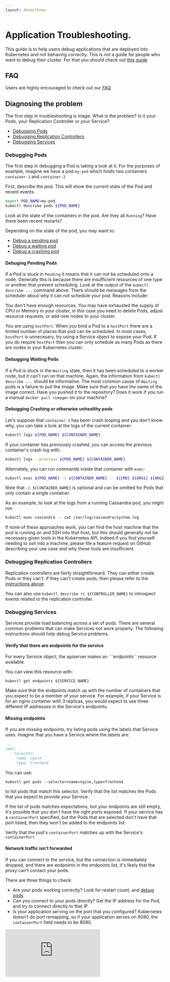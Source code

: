 ```yaml
---
layout: docwithnav
---
```

# Application Troubleshooting.

This guide is to help users debug applications that are deployed into Kubernetes and not behaving correctly.
This is *not* a guide for people who want to debug their cluster.  For that you should check out
[this guide](cluster-troubleshooting.html)

## FAQ
Users are highly encouraged to check out our [FAQ](https://github.com/GoogleCloudPlatform/kubernetes/wiki/User-FAQ)

## Diagnosing the problem
The first step in troubleshooting is triage.  What is the problem?  Is it your Pods, your Replication Controller or
your Service?
   * [Debugging Pods](#debugging-pods)
   * [Debugging Replication Controllers](#debugging-replication-controllers)
   * [Debugging Services](#debugging-services)

### Debugging Pods
The first step in debugging a Pod is taking a look at it.  For the purposes of example, imagine we have a pod
```my-pod``` which holds two containers ```container-1``` and ```container-2```

First, describe the pod.  This will show the current state of the Pod and recent events.

```sh
export POD_NAME=my-pod
kubectl describe pods ${POD_NAME}
```

Look at the state of the containers in the pod.  Are they all ```Running```?  Have there been recent restarts?

Depending on the state of the pod, you may want to:
   * [Debug a pending pod](#debugging-pending-pods)
   * [Debug a waiting pod](#debugging-waiting-pods)
   * [Debug a crashing pod](#debugging-crashing-pods-or-otherwise-unhealthy-pods)

#### Debuging Pending Pods
If a Pod is stuck in ```Pending``` it means that it can not be scheduled onto a node.  Generally this is because
there are insufficient resources of one type or another that prevent scheduling.  Look at the output of the
```kubectl describe ...``` command above.  There should be messages from the scheduler about why it can not schedule
your pod.  Reasons include:

You don't have enough resources.  You may have exhausted the supply of CPU or Memory in your cluster, in this case
you need to delete Pods, adjust resource requests, or add new nodes to your cluster.

You are using ```hostPort```.  When you bind a Pod to a ```hostPort``` there are a limited number of places that pod can be
scheduled.  In most cases, ```hostPort``` is unnecesary, try using a Service object to expose your Pod.  If you do require
```hostPort``` then you can only schedule as many Pods as there are nodes in your Kubernetes cluster.


#### Debugging Waiting Pods
If a Pod is stuck in the ```Waiting``` state, then it has been scheduled to a worker node, but it can't run on that machine.
Again, the information from ```kubectl describe ...``` should be informative.  The most common cause of ```Waiting``` pods
is a failure to pull the image.  Make sure that you have the name of the image correct.  Have you pushed it to the repository?
Does it work if you run a manual ```docker pull <image>``` on your machine?

#### Debugging Crashing or otherwise unhealthy pods

Let's suppose that ```container-2``` has been crash looping and you don't know why, you can take a look at the logs of
the current container:

```sh
kubectl logs ${POD_NAME} ${CONTAINER_NAME}
```

If your container has previously crashed, you can access the previous container's crash log with:
```sh
kubectl logs --previous ${POD_NAME} ${CONTAINER_NAME}
```

Alternately, you can run commands inside that container with ```exec```:

```sh
kubectl exec ${POD_NAME} -c ${CONTAINER_NAME} -- ${CMD} ${ARG1} ${ARG2} ... ${ARGN}
```

Note that ```-c ${CONTAINER_NAME}``` is optional and can be omitted for Pods that only contain a single container.

As an example, to look at the logs from a running Cassandra pod, you might run
```sh
kubectl exec cassandra -- cat /var/log/cassandra/system.log
```


If none of these approaches work, you can find the host machine that the pod is running on and SSH into that host,
but this should generally not be necessary given tools in the Kubernetes API. Indeed if you find yourself needing to ssh into a machine, please file a
feature request on GitHub describing your use case and why these tools are insufficient.

### Debugging Replication Controllers
Replication controllers are fairly straightforward.  They can either create Pods or they can't.  If they can't
create pods, then please refer to the [instructions above](#debugging-pods)

You can also use ```kubectl describe rc ${CONTROLLER_NAME}``` to introspect events related to the replication
controller.

### Debugging Services
Services provide load balancing across a set of pods.  There are several common problems that can make Services
not work properly.  The following instructions should help debug Service problems.

#### Verify that there are endpoints for the service
For every Service object, the apiserver makes an ```endpoints`` resource available.

You can view this resource with:

```
kubectl get endpoints ${SERVICE_NAME}
```

Make sure that the endpoints match up with the number of containers that you expect to be a member of your service.
For example, if your Service is for an nginx container with 3 replicas, you would expect to see three different
IP addresses in the Service's endpoints.

#### Missing endpoints
If you are missing endpoints, try listing pods using the labels that Service uses.  Imagine that you have
a Service where the labels are:
```yaml
...
spec:
  - selector:
     name: nginx
     type: frontend
```

You can use:
```
kubectl get pods --selector=name=nginx,type=frontend
```

to list pods that match this selector.  Verify that the list matches the Pods that you expect to provide your Service.

If the list of pods matches expectations, but your endpoints are still empty, it's possible that you don't
have the right ports exposed.  If your service has a ```containerPort``` specified, but the Pods that are
selected don't have that port listed, then they won't be added to the endpoints list.

Verify that the pod's ```containerPort``` matches up with the Service's ```containerPort```

#### Network traffic isn't forwarded
If you can connect to the service, but the connection is immediately dropped, and there are endpoints
in the endpoints list, it's likely that the proxy can't contact your pods.

There are three things to
check:
   * Are your pods working correctly?  Look for restart count, and [debug pods](#debugging-pods)
   * Can you connect to your pods directly?  Get the IP address for the Pod, and try to connect directly to that IP
   * Is your application serving on the port that you configured?  Kubernetes doesn't do port remapping, so if your application serves on 8080, the ```containerPort``` field needs to be 8080.


[![Analytics](https://kubernetes-site.appspot.com/UA-36037335-10/GitHub/docs/application-troubleshooting.html?pixel)]()
